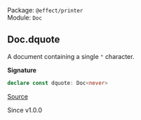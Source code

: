 Package: `@effect/printer`<br />
Module: `Doc`<br />

## Doc.dquote

A document containing a single `"` character.

**Signature**

```ts
declare const dquote: Doc<never>
```

[Source](https://github.com/Effect-TS/effect/tree/main/packages/printer/src/Doc.ts#L743)

Since v1.0.0